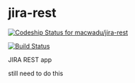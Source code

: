 jira-rest
=========

[ ![Codeship Status for macwadu/jira-rest](https://www.codeship.io/projects/9f69a430-3a6a-0131-0c20-660dc75a2d28/status?branch=master)](https://www.codeship.io/projects/10176)

[![Build Status](https://travis-ci.org/macwadu/jira-rest.png?branch=master)](https://travis-ci.org/macwadu/jira-rest)


JIRA REST app

still need to do this
